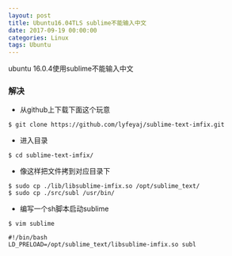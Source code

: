 ```yaml
---
layout: post
title: Ubuntu16.04TLS sublime不能输入中文
date: 2017-09-19 00:00:00
categories: Linux
tags: Ubuntu
---
```


ubuntu 16.0.4使用sublime不能输入中文

### 解决

* 从github上下载下面这个玩意


```
$ git clone https://github.com/lyfeyaj/sublime-text-imfix.git

```

* 进入目录

```
$ cd sublime-text-imfix/
```

* 像这样把文件拷到对应目录下

```
$ sudo cp ./lib/libsublime-imfix.so /opt/sublime_text/
$ sudo cp ./src/subl /usr/bin/
```

* 编写一个sh脚本启动sublime

```
$ vim sublime
```

```
#!/bin/bash
LD_PRELOAD=/opt/sublime_text/libsublime-imfix.so subl
```